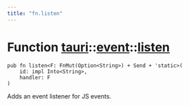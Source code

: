 ```yaml
---
title: "fn.listen"
---
```


# Function [tauri](/docs/api/rust/tauri/../index.html)::​[event](/docs/api/rust/tauri/index.html)::​[listen](/docs/api/rust/tauri/)

    pub fn listen<F: FnMut(Option<String>) + Send + 'static>(
        id: impl Into<String>, 
        handler: F
    )

Adds an event listener for JS events.
